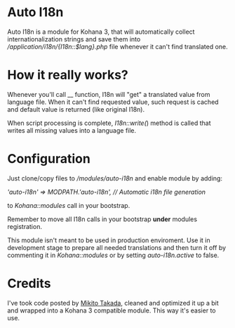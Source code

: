 # Auto I18n #
Auto I18n is a module for Kohana 3, that will automatically collect internationalization strings and save them into _/application/i18n/{I18n::$lang}.php_ file whenever it can't find translated one.

# How it really works? #
Whenever you'll call __ function, I18n will "get" a translated value from language file. When it can't find requested value, such request is cached and default value is returned (like original I18n). 

When script processing is complete, _I18n::write(_) method is called that writes all missing values into a language file.

# Configuration #
Just clone/copy files to _/modules/auto-i18n_ and enable module by adding:

_'auto-i18n' => MODPATH.'auto-i18n', // Automatic i18n file generation_

to _Kohana::modules_ call in your bootstrap. 

Remember to move all I18n calls in your bootstrap **under** modules registration.

This module isn't meant to be used in production enviroment. Use it in development stage to prepare all needed translations and then turn it off by commenting it in _Kohana::modules_ or by setting _auto-i18n.active_ to false.

# Credits #

I've took code posted by [Mikito Takada](http://blog.mixu.net/2010/06/02/kohana3-automatically-collect-internationalization-strings/#codesyntax_1), cleaned and optimized it up a bit and wrapped into a Kohana 3 compatible module. This way it's easier to use.